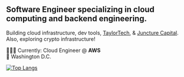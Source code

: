 ## Software Engineer specializing in cloud computing and backend engineering.

Building cloud infrastructure, dev tools, [TaylorTech](https://taylortech.app), & [Juncture Capital](https://juncture.capital). </br>
Also, exploring crypto infrastructure! </br>

👨🏽‍💻 Currently: Cloud Engineer @ **AWS** </br>
📍 Washington D.C.  

[![Top Langs](https://github-readme-stats.vercel.app/api/top-langs/?username=jtaylortech&layout=compact)](https://github.com/jtaylortech/github-readme-stats&theme=dracula)
